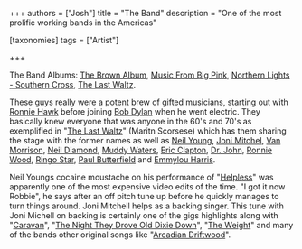 +++
authors = ["Josh"]
title = "The Band"
description = "One of the most prolific working bands in the Americas"

[taxonomies]
tags = ["Artist"]

+++

The Band
Albums: [The Brown Album](https://youtube.com/playlist?list=PLE31AAD9114F343C4&si=912hiqEoUy9lhl0p), [Music From Big Pink](https://youtube.com/playlist?list=PLEvr99j7ruPwC5VgxJBdWD7l3bILNPqOp&si=SC9DjOeZpiQV0SDP), [Northern Lights - Southern Cross](https://youtube.com/playlist?list=OLAK5uy_kC5lOLC7LQc7kscZs--dvJORnxgZKOA8c&si=9jvwW-aW6e36siYM), [The Last Waltz](https://youtube.com/playlist?list=PLi307k6VzjI-d0kVSNgL0lUMLEuP9WQPA&si=AoFCNFlAzNFKOi1y).


These guys really were a potent brew of gifted musicians, starting out with [Ronnie Hawk](https://youtu.be/OZeDvbyaJA4?si=J8g7mQu4KjQvDwIy) before joining [Bob Dylan](https://youtu.be/jtFEzhaNrT4?si=MrgIRyrYoVJ4u4UN) when he went electric. They basically knew everyone that was anyone in the 60's and 70's as exemplified in "[The Last Waltz](https://youtube.com/playlist?list=PLi307k6VzjI-d0kVSNgL0lUMLEuP9WQPA&si=AoFCNFlAzNFKOi1y)" (Maritn Scorsese) which has them sharing the stage with the former names as well as [Neil Young](https://youtu.be/J2z7LXpAX3Q?si=t6sXVjZDHSAKtuV4), [Joni Mitchel](https://youtu.be/f7MbmXklj3Q?si=spNckDHD8U73I3V9), [Van Morrison](https://youtu.be/44wDwMQVqCc?si=A6iecszP4lyvGHbC), [Neil Diamond](https://youtu.be/RurccWvJiS8?si=kq3shBF8_slm_9Od), [Muddy Waters](https://youtu.be/E5Sj5tpn-no?si=lBgvE97fiMhy8P12), [Eric Clapton](https://youtu.be/1WDmMWF83x4?si=VpNqYG3M8SiFGe0E), [Dr. John](https://youtu.be/SCRrXZP8b0I?si=U599lcxEU7-zahE0), [Ronnie Wood](https://youtu.be/K3fq7yAdKM4?si=kUYLABmq-f9VuHfE), [Ringo Star](https://youtu.be/K3fq7yAdKM4?si=kUYLABmq-f9VuHfE), [Paul Butterfield](https://youtu.be/ekGh9qzmQlI?si=-raAxvADF9AfmTr_) and [Emmylou Harris](https://youtu.be/RujpSQ5n0J8?si=vEyHlgM8NclTG-Ei). 

Neil Youngs cocaine moustache on his performance of "[Helpless](https://youtu.be/J2z7LXpAX3Q?si=loSeeox3sKnizmnb)" was apparently one of the most expensive video edits of the time. "I got it now Robbie", he says after an off pitch tune up before he quickly manages to turn things around. Joni Mitchell helps as a backing singer. This tune with Joni Michell on backing is certainly one of the gigs highlights along with "[Caravan](https://youtu.be/44wDwMQVqCc?si=oIl8DFBtgoo5s7rA)", "[The Night They Drove Old Dixie Down](https://www.youtube.com/watch?v=6dDbnwQlCek)", "[The Weight](https://youtu.be/Z2eTW8qZBtk?si=q9neiR9WZl9-4WlA)" and many of the bands other original songs like "[Arcadian Driftwood](https://www.youtube.com/watch?v=cSZv3cOI4kI)".